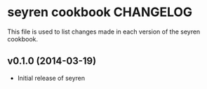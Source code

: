 # seyren cookbook CHANGELOG
This file is used to list changes made in each version of the seyren cookbook.

## v0.1.0 (2014-03-19)
- Initial release of seyren
